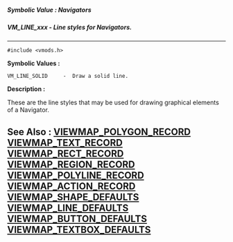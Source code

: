 ##### Symbolic Value : Navigators
##### VM_LINE_xxx - Line styles for Navigators.
---
```
#include <vmods.h>
```

**Symbolic Values :**

	VM_LINE_SOLID	  -  Draw a solid line.


**Description :**

These are the line styles that may be used for drawing graphical elements of a Navigator.


**See Also :**
[VIEWMAP_POLYGON_RECORD](/domino-c-api-docs/reference/Data/VIEWMAP_POLYGON_RECORD)
[VIEWMAP_TEXT_RECORD](/domino-c-api-docs/reference/Data/VIEWMAP_TEXT_RECORD)
[VIEWMAP_RECT_RECORD](/domino-c-api-docs/reference/Data/VIEWMAP_RECT_RECORD)
[VIEWMAP_REGION_RECORD](/domino-c-api-docs/reference/Data/VIEWMAP_REGION_RECORD)
[VIEWMAP_POLYLINE_RECORD](/domino-c-api-docs/reference/Data/VIEWMAP_POLYLINE_RECORD)
[VIEWMAP_ACTION_RECORD](/domino-c-api-docs/reference/Data/VIEWMAP_ACTION_RECORD)
[VIEWMAP_SHAPE_DEFAULTS](/domino-c-api-docs/reference/Data/VIEWMAP_SHAPE_DEFAULTS)
[VIEWMAP_LINE_DEFAULTS](/domino-c-api-docs/reference/Data/VIEWMAP_LINE_DEFAULTS)
[VIEWMAP_BUTTON_DEFAULTS](/domino-c-api-docs/reference/Data/VIEWMAP_BUTTON_DEFAULTS)
[VIEWMAP_TEXTBOX_DEFAULTS](/domino-c-api-docs/reference/Data/VIEWMAP_TEXTBOX_DEFAULTS)
---
